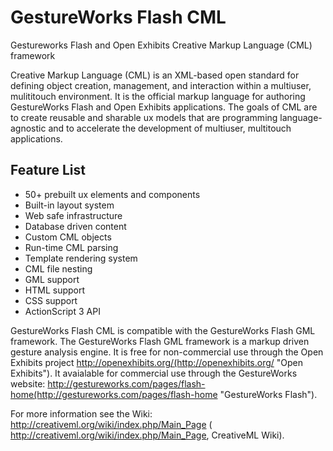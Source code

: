 # GestureWorks Flash CML 

Gestureworks Flash and Open Exhibits Creative Markup Language (CML) framework

Creative Markup Language (CML) is an XML-based open standard for defining object creation, management, and interaction 
within a multiuser, mulititouch environment. It is the official markup language for authoring GestureWorks Flash and 
Open Exhibits applications. The goals of CML are to create reusable and sharable ux models that are programming 
language-agnostic and to accelerate the development of multiuser, multitouch applications. 

## Feature List
* 50+ prebuilt ux elements and components
* Built-in layout system
* Web safe infrastructure
* Database driven content
* Custom CML objects
* Run-time CML parsing
* Template rendering system
* CML file nesting
* GML support
* HTML support
* CSS support
* ActionScript 3 API

GestureWorks Flash CML is compatible with the GestureWorks Flash GML framework. The GestureWorks Flash GML framework is a markup driven
gesture analysis engine. It is free for non-commercial use through the Open Exhibits project http://openexhibits.org/(http://openexhibits.org/ "Open Exhibits"). It avaialable for commercial use through
the GestureWorks website: http://gestureworks.com/pages/flash-home(http://gestureworks.com/pages/flash-home "GestureWorks Flash").

For more information see the Wiki: http://creativeml.org/wiki/index.php/Main_Page ( http://creativeml.org/wiki/index.php/Main_Page, CreativeML Wiki).
